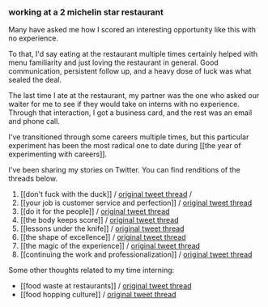 ### working at a 2 michelin star restaurant

Many have asked me how I scored an interesting opportunity like this with no experience. 

To that, I'd say eating at the restaurant multiple times certainly helped with menu familiarity and just loving the restaurant in general. Good communication, persistent follow up, and a heavy dose of luck was what sealed the deal.

The last time I ate at the restaurant, my partner was the one who asked our waiter for me to see if they would take on interns with no experience. Through that interaction, I got a business card, and the rest was an email and phone call.

I've transitioned through some careers multiple times, but this particular experiment has been the most radical one to date during [[the year of experimenting with careers]].

I've been sharing my stories on Twitter. You can find renditions of the threads below.

1. [[don't fuck with the duck]] / [original tweet thread](https://twitter.com/frankchen07/status/1551613360231174145) / 
2. [[your job is customer service and perfection]] / [original tweet thread](https://twitter.com/frankchen07/status/1553415561777795072)
3. [[do it for the people]] / [original tweet thread](https://twitter.com/frankchen07/status/1555236984875929600)
4. [[the body keeps score]] / [original tweet thread](https://twitter.com/frankchen07/status/1556715866430967808)
5. [[lessons under the knife]] / [original tweet thread](https://twitter.com/frankchen07/status/1558694736772313088)
6. [[the shape of excellence]] / [original tweet thread](https://twitter.com/frankchen07/status/1563809158343770112)
7. [[the magic of the experience]] / [original tweet thread](https://twitter.com/frankchen07/status/1566487628848828416)
8. [[continuing the work and professionalization]] / [original tweet thread](https://twitter.com/frankchen07/status/1577104580059357186)

Some other thoughts related to my time interning: 

- [[food waste at restaurants]] / [original tweet thread](https://twitter.com/frankchen07/status/1554516162876059648)
- [[food hopping culture]] / [original tweet thread](https://twitter.com/frankchen07/status/1568628376189161472)